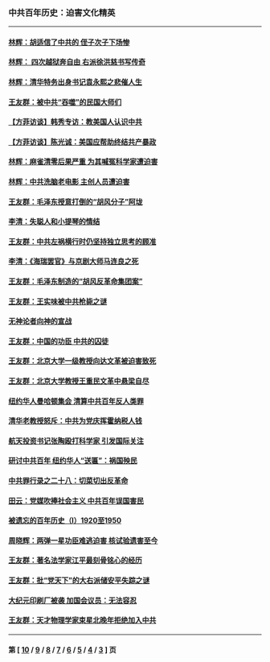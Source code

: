 ### 中共百年历史：迫害文化精英
---
#### [林辉：胡适信了中共的 侄子次子下场惨](../../pages/nf1176111/n14019760.md?07300430) 
#### [林辉： 四次越狱奔自由 右派徐洪慈书写传奇](../../pages/nf1176111/n14010438.md?07300430) 
#### [林辉：清华特务出身书记袁永熙之悲催人生](../../pages/nf1176111/n13997413.md?07300430) 
#### [王友群：被中共“吞噬”的民国大师们](../../pages/nf1176111/n13942620.md?07300430) 
#### [【方菲访谈】韩秀专访：教美国人认识中共](../../pages/nf1176111/n13821310.md?07300430) 
#### [【方菲访谈】陈光诚：美国应帮助终结共产暴政](../../pages/nf1176111/n13759521.md?07300430) 
#### [林辉：麻雀清零后果严重 为其喊冤科学家遭迫害](../../pages/nf1176111/n13746900.md?07300430) 
#### [林辉：中共洗脑老电影 主创人员遭迫害](../../pages/nf1176111/n13699437.md?07300430) 
#### [王友群：毛泽东授意打倒的“胡风分子”阿垅](../../pages/nf1176111/n13592541.md?07300430) 
#### [李清：失聪人和小提琴的情结](../../pages/nf1176111/n13459280.md?07300430) 
#### [王友群：中共左祸横行时仍坚持独立思考的顾准](../../pages/nf1176111/n13444722.md?07300430) 
#### [李清：《海瑞罢官》与京剧大师马连良之死](../../pages/nf1176111/n13412316.md?07300430) 
#### [王友群：毛泽东制造的“胡风反革命集团案”](../../pages/nf1176111/n13324909.md?07300430) 
#### [王友群：王实味被中共枪毙之谜](../../pages/nf1176111/n13307502.md?07300430) 
#### [无神论者向神的宣战](../../pages/nf1176111/n13281535.md?07300430) 
#### [王友群：中国的功臣 中共的囚徒](../../pages/nf1176111/n13291790.md?07300430) 
#### [王友群：北京大学一级教授向达文革被迫害致死](../../pages/nf1176111/n13150966.md?07300430) 
#### [王友群：北京大学教授王重民文革中悬梁自尽](../../pages/nf1176111/n13084645.md?07300430) 
#### [纽约华人曼哈顿集会 清算中共百年反人类罪](../../pages/nf1176111/n13084157.md?07300430) 
#### [清华老教授怒斥：中共为党庆挥霍纳税人钱](../../pages/nf1176111/n13071430.md?07300430) 
#### [航天投资书记张陶殴打科学家 引发国际关注](../../pages/nf1176111/n13069132.md?07300430) 
#### [研讨中共百年 纽约华人“送匾”：祸国殃民](../../pages/nf1176111/n13057367.md?07300430) 
#### [中共罪行录之二十八：切菜切出反革命](../../pages/nf1176111/n13030600.md?07300430) 
#### [田云：党媒吹捧社会主义 中共百年误国害民](../../pages/nf1176111/n13006682.md?07300430) 
#### [被遗忘的百年历史（I）1920至1950](../../pages/nf1176111/n12986411.md?07300430) 
#### [周晓辉：两弹一星功臣难逃迫害 核试验遗害至今](../../pages/nf1176111/n12974997.md?07300430) 
#### [王友群：著名法学家江平最刻骨铭心的经历](../../pages/nf1176111/n12970787.md?07300430) 
#### [王友群：批“党天下”的大右派储安平失踪之谜](../../pages/nf1176111/n12954229.md?07300430) 
#### [大纪元印刷厂被袭 加国会议员：无法容忍](../../pages/nf1176111/n12883028.md?07300430) 
#### [王友群：天才物理学家束星北晚年拒绝加入中共](../../pages/nf1176111/n12792913.md?07300430) 

---
#### 第 [ [10](./10.md?07300430) / [9](./9.md?07300430) / [8](./8.md?07300430) / [7](./7.md?07300430) / [6](./6.md?07300430) / [5](./5.md?07300430) / [4](./4.md?07300430) / [3](./3.md?07300430) ] 页
